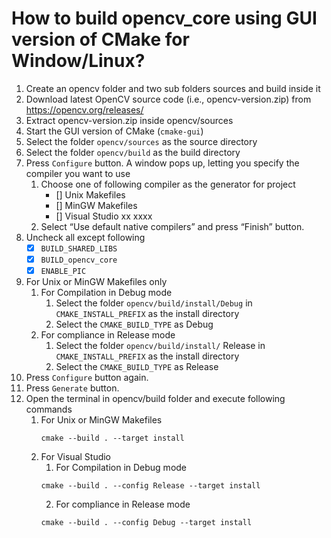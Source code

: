 # How to build opencv_core using GUI version of CMake for Window/Linux?

1. Create an opencv folder and two sub folders sources and build inside it
2. Download latest OpenCV source code (i.e., opencv-version.zip) from <https://opencv.org/releases/>
3. Extract opencv-version.zip inside opencv/sources
4. Start the GUI version of CMake (`cmake-gui`)
5. Select the folder `opencv/sources` as the source directory
6. Select the folder `opencv/build` as the build directory
7. Press `Configure` button. A window pops up, letting you specify the compiler you want to use
    1. Choose one of following compiler as the generator for project
        - [] Unix Makefiles
        - [] MinGW Makefiles
        - [] Visual Studio xx xxxx
    2. Select “Use default native compilers” and press “Finish” button.
8. Uncheck all except following
    - [x] `BUILD_SHARED_LIBS`
    - [x] `BUILD_opencv_core`
    - [x] `ENABLE_PIC`
9. For Unix or MinGW Makefiles only
    1. For Compilation in Debug mode
        1. Select the folder `opencv/build/install/Debug` in `CMAKE_INSTALL_PREFIX` as the install directory
        2. Select the `CMAKE_BUILD_TYPE` as Debug
    2. For compliance in Release mode
        1. Select the folder `opencv/build/install/` Release in `CMAKE_INSTALL_PREFIX` as the install directory
        2. Select the `CMAKE_BUILD_TYPE` as Release
10. Press `Configure` button again.
11. Press `Generate` button.
12. Open the terminal in opencv/build folder and execute following commands
    1. For Unix or MinGW Makefiles
        ```
        cmake --build . --target install
        ```
    2. For Visual Studio        
        1. For Compilation in Debug mode
        ```
        cmake --build . --config Release --target install
        ```
        2. For compliance in Release mode
        ```
        cmake --build . --config Debug --target install
        ```
